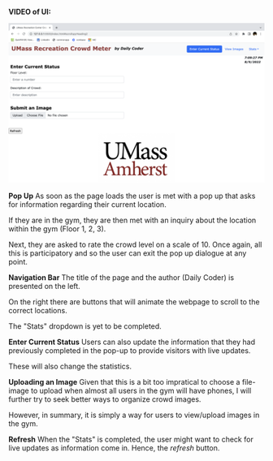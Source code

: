 
**VIDEO of UI:**


![Screenshot](UI%20-%20MS2.png)

**Pop Up**
As soon as the page loads the user is met with a pop up that asks for information regarding their current location.

If they are in the gym, they are then met with an inquiry about the location within the gym (Floor 1, 2, 3).

Next, they are asked to rate the crowd level on a scale of 10. Once again, all this is participatory and so the user can exit the pop up dialogue at any point.

**Navigation Bar**
The title of the page and the author (Daily Coder) is presented on the left.

On the right there are buttons that will animate the webpage to scroll to the correct locations.

The "Stats" dropdown is yet to be completed.

**Enter Current Status**
Users can also update the information that they had previously completed in the pop-up to provide visitors with live updates. 

These will also change the statistics.

**Uploading an Image**
Given that this is a bit too impratical to choose a file-image to upload when almost all users in the gym will have phones, I will further try to seek better ways to organize crowd images.

However, in summary, it is simply a way for users to view/upload images in the gym.

**Refresh**
When the "Stats" is completed, the user might want to check for live updates as information come in. Hence, the *refresh* button.

